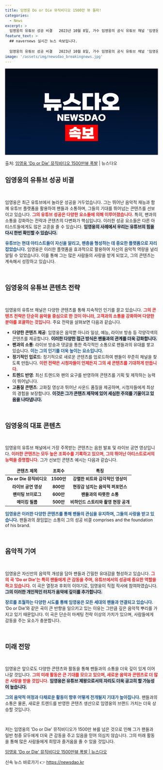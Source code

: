 ```yaml
---
title: 임영웅 Do or Die 뮤직비디오 1500만 뷰 돌파!
categories:
  - News
excerpt: >
  임영웅의 유튜브 성공 비결   2023년 10월 8일, 가수 임영웅의 공식 유튜브 채널 '임영웅'에 공개된 …
feature_text: >
  ## navernews 실시간 뉴스 속보입니다.

  임영웅의 유튜브 성공 비결   2023년 10월 8일, 가수 임영웅의 공식 유튜브 채널 '임영웅'에 공개된 …
image: '/assets/img/newsdao_breakingnews.jpg'
---
```


![뉴스다오 속보](/assets/img/newsdao_breakingnews.jpg)

<p>출처: <a href="https://newsdao.kr/4813" rel="dofollow">임영웅 'Do or Die' 뮤직비디오 1500만뷰 폭발</a> | 뉴스다오</p>

<h2 data-ke-size="size26">임영웅의 유튜브 성공 비결</h2>

<p data-ke-size="size16">&nbsp;</p>

임영웅은 최근 유튜브에서 놀라운 성공을 거두었습니다. 그는 뛰어난 음악적 재능과 함께 유튜브 플랫폼을 활용하여 팬들과 소통하며, 그들의 기대를 뛰어넘는 콘텐츠를 선보이고 있습니다. <b><span style="color: #ee2323;">그의 유튜브 성공은 다양한 요소들에 의해 이루어졌습니다.</span></b> 특히, 팬과의 소통을 강화하는 전략과 콘텐츠의 다변화가 핵심입니다. 이러한 성공 요소들은 다른 아티스트들에게도 많은 교훈을 줄 수 있습니다. <b><span style="background-color: #21538527;">임영웅의 사례에서 우리는 유튜브의 힘을 다시 한번 확인할 수 있습니다.</span></b>

<b><span style="color: #1a5490;">유튜브는 현대 아티스트들이 자신을 알리고, 팬층을 형성하는 데 중요한 플랫폼으로 자리 잡았습니다.</span></b> 임영웅은 이러한 플랫폼을 효과적으로 활용하여 자신의 음악적 역량을 널리 알릴 수 있었습니다. 이를 통해 그는 많은 사람들의 사랑을 받게 되었고, 그의 콘텐츠는 계속해서 성장하고 있습니다.

<p data-ke-size="size16">&nbsp;</p>

<h2 data-ke-size="size26">임영웅의 유튜브 콘텐츠 전략</h2>

<p data-ke-size="size16">&nbsp;</p>

임영웅의 유튜브 채널은 다양한 콘텐츠를 통해 지속적인 인기를 끌고 있습니다. <b><span style="color: #ee2323;">그의 콘텐츠 전략은 단순히 음악을 중심으로 한 것이 아니라, 고객과의 소통을 강화하며 다양한 분야를 포괄하는 것입니다.</span></b> 주요 전략을 살펴보면 다음과 같습니다.

<ul>
<li><b>다양한 콘텐츠 제공</b>: 임영웅은 음악뿐 아니라 일상, 예능, 라이브 방송 등 각양각색의 콘텐츠를 제공합니다. <b><span style="background-color: #21538527;">이러한 다양한 접근 방식은 팬들과의 관계를 더욱 강화합니다.</span></b></li>
<li><b>팬과의 소통</b>: 라이브 방송과 댓글을 통한 즉각적인 소통으로 팬들과의 유대를 쌓고 있습니다. <b><span style="color: #1a5490;">이는 그의 인기를 더욱 높이는 요소입니다.</span></b></li>
<li><b>정기적인 업로드</b>: 정기적으로 새로운 콘텐츠를 업로드하여 팬들이 꾸준히 채널을 찾도록 만듭니다. <b><span style="color: #ee2323;">이런 전략은 시청자들이 언제든지 그의 새 콘텐츠를 기대하게 만듭니다.</span></b></li>
<li><b>트렌드 반영</b>: 최신 트렌드와 팬의 요구를 반영하여 콘텐츠를 기획 및 제작하는 능력이 뛰어납니다. </li>
<li><b>고품질 콘텐츠</b>: 고화질 영상과 뛰어난 사운드 품질을 제공하며, 시청자들에게 최상의 경험을 보장합니다. <b><span style="background-color: #21538527;">이것은 그가 콘텐츠 제작에 있어 세심한 주의를 기울이고 있음을 나타냅니다.</span></b></li>
</ul>

<p data-ke-size="size16">&nbsp;</p>

<h2 data-ke-size="size26">임영웅의 대표 콘텐츠</h2>

<p data-ke-size="size16">&nbsp;</p>

임영웅의 유튜브 채널에서 가장 주목받는 콘텐츠는 음원 발표 및 라이브 공연 영상입니다. <b><span style="color: #ee2323;">이러한 콘텐츠는 모두 높은 조회수를 기록하고 있으며, 그의 뛰어난 아티스트로서의 능력을 증명합니다.</span></b> 그가 선보인 콘텐츠 예시는 다음과 같습니다.

<table>
<thead>
<tr>
<td style="text-align: center; height: 17px;"><b>콘텐츠 제목</b></td>
<td style="text-align: center; height: 17px;"><b>조회수</b></td>
<td style="text-align: center; height: 17px;"><b>특징</b></td>
</tr>
</thead>
<tbody>
<tr>
<td style="text-align: center; height: 17px;"><b>Do or Die 뮤직비디오</b></td>
<td style="text-align: center; height: 17px;"><b>1500만</b></td>
<td style="text-align: center; height: 17px;"><b>강렬한 비트와 감각적인 영상미</b></td>
</tr>
<tr>
<td style="text-align: center; height: 17px;"><b>라이브 공연 영상</b></td>
<td style="text-align: center; height: 17px;"><b>800만</b></td>
<td style="text-align: center; height: 17px;"><b>현장감 넘치는 음악적 퍼포먼스</b></td>
</tr>
<tr>
<td style="text-align: center; height: 17px;"><b>팬미팅 브이로그</b></td>
<td style="text-align: center; height: 17px;"><b>600만</b></td>
<td style="text-align: center; height: 17px;"><b>팬들과의 따뜻한 소통</b></td>
</tr>
<tr>
<td style="text-align: center; height: 17px;"><b>메이킹 필름</b></td>
<td style="text-align: center; height: 17px;"><b>500만</b></td>
<td style="text-align: center; height: 17px;"><b>비하인드 스토리와 촬영 현장 공개</b></td>
</tr>
</tbody>
</table>

<b><span style="color: #1a5490;">임영웅은 이러한 다양한 콘텐츠를 통해 팬들의 관심을 유지하며, 그들의 사랑을 받고 있습니다.</span></b> 팬들과의 끊임없는 소통이 그의 성공 비결 comprises and the foundation of his brand.

<p data-ke-size="size16">&nbsp;</p>

<h2 data-ke-size="size26">음악적 기여</h2>

<p data-ke-size="size16">&nbsp;</p>

임영웅은 자신만의 음악적 개성을 담아 팬들과 긴밀한 유대감을 형성하고 있습니다. <b><span style="color: #ee2323;">그의 곡 'Do or Die'는 특히 팬들에게 큰 감동을 주며, 유튜브에서의 성공에 중요한 역할을 하고 있습니다.</span></b> 이 곡은 열정과 후회의 이야기로, 임영웅이 직접 작사에 참여하였습니다. <b><span style="background-color: #21538527;">그의 이러한 개인적인 터치가 음악에 깊이를 추가합니다.</span></b>

<b><span style="color: #1a5490;">장르를 초월하는 다양한 시도를 통해 임영웅은 모든 세대의 팬들과 연결되고 있습니다.</span></b> ‘Do or Die’와 같은 곡이 큰 반향을 일으키고 있는 이유는 그만큼 깊은 음악적 뿌리를 가지고 있기 때문입니다. 이 곡은 단순히 마케팅 전략 이상의 가치가 있으며, 사람들에게 감동을 주는 요소가 충분합니다. 

<p data-ke-size="size16">&nbsp;</p>

<h2 data-ke-size="size26">미래 전망</h2>

<p data-ke-size="size16">&nbsp;</p>

임영웅은 앞으로도 다양한 콘텐츠와 활동을 통해 팬들과의 소통을 더욱 깊이 있게 이어나갈 것입니다. <b><span style="color: #ee2323;">그의 미래 활동은 큰 기대를 모으고 있으며, 새로운 음악과 콘텐츠로 더 많은 사랑을 받을 것입니다.</span></b> <b><span style="background-color: #21538527;">임영웅은 유튜브 제왕으로서의 자리도 더욱 공고히 할 가능성이 높습니다.</span></b> 

<b><span style="color: #1a5490;">그의 음악적 여정과 다채로운 활동이 향후 어떻게 전개될지 기대가 높아집니다.</span></b> 팬들과의 소통은 물론, 새로운 트렌드를 반영한 콘텐츠 생산으로 임영웅의 브랜드 가치는 더욱 상승할 것입니다.

<p data-ke-size="size16">&nbsp;</p>

저는 임영웅의 'Do or Die' 뮤직비디오가 1500만 뷰를 넘은 것으로 인해 그가 팬들과 일반 청중 모두에게 더욱 큰 감동을 주고 있음을 믿어 의심치 않습니다. 그의 미래 활동을 통해 많은 사람들에게 희망과 즐거움을 줄 수 있을 것입니다. 

<a href="https://newsdao.kr/4813">임영웅 'Do or Die' 뮤직비디오 1500만뷰 폭발 | 뉴스다오</a> 

신속 뉴스 바로가기 👉 <a href="https://newsdao.kr" rel="dofollow">https://newsdao.kr</a>


